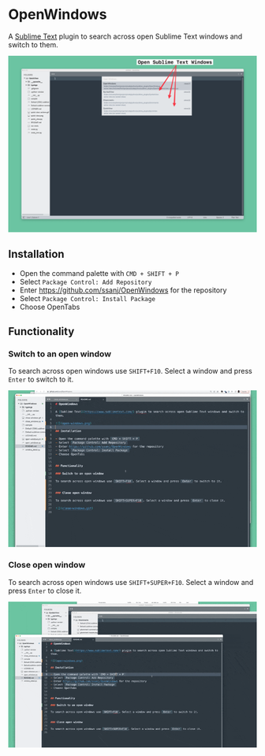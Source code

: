 # OpenWindows

A [Sublime Text](https://www.sublimetext.com/) plugin to search across open Sublime Text windows and switch to them.

![](open-windows.png)

## Installation

- Open the command palette with `CMD + SHIFT + P`
- Select `Package Control: Add Repository`
- Enter https://github.com/ssanj/OpenWindows for the repository
- Select `Package Control: Install Package`
- Choose OpenTabs


## Functionality

### Switch to an open window

To search across open windows use `SHIFT+F10`. Select a window and press `Enter` to switch to it.

![](open-windows.gif)

### Close open window

To search across open windows use `SHIFT+SUPER+F10`. Select a window and press `Enter` to close it.

![](close-windows.gif)
